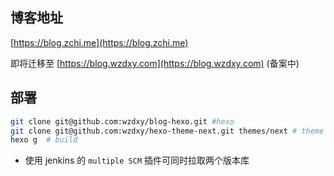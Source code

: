 ## 博客地址

[https://blog.zchi.me](https://blog.zchi.me) 

即将迁移至
[https://blog.wzdxy.com](https://blog.wzdxy.com) (备案中)

## 部署
```bash
git clone git@github.com:wzdxy/blog-hexo.git #hexo
git clone git@github.com:wzdxy/hexo-theme-next.git themes/next # theme
hexo g  # build
```
- 使用 jenkins 的 `multiple SCM` 插件可同时拉取两个版本库

